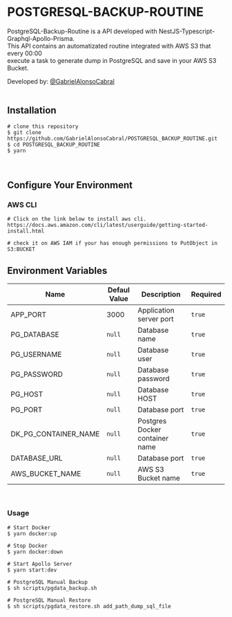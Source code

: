 # POSTGRESQL-BACKUP-ROUTINE
  PostgreSQL-Backup-Routine is a API developed with NestJS-Typescript-Graphql-Apollo-Prisma. <br/>
  This API contains an automatizated routine integrated with AWS S3 that every 00:00 <br/>
  execute a task to generate dump in PostgreSQL and save in your AWS S3 Bucket.  


  Developed by: <a href="https://www.github.com/gabrielAlonsoCabral">@GabrielAlonsoCabral</a>  
  <br/>

## Installation

```
# clone this repository
$ git clone https://github.com/GabrielAlonsoCabral/POSTGRESQL_BACKUP_ROUTINE.git
$ cd POSTGRESQL_BACKUP_ROUTINE
$ yarn
```

<br/>

## Configure Your Environment

### AWS CLI
```
# Click on the link below to install aws cli.
https://docs.aws.amazon.com/cli/latest/userguide/getting-started-install.html

# check it on AWS IAM if your has enough permissions to PutObject in S3:BUCKET
```

## Environment Variables

  <table>
    <thead>
      <tr>
        <th>Name</th>
        <th>Defaul Value</th>
        <th>Description</th>
        <th>Required</th>        
      </tr>
    </thead>
    <tbody>
        <tr>
            <td>APP_PORT</td>
            <td>3000</td>
            <td>Application server port</td>
            <td><code>true</code></td>        
        </tr>
        <tr>
            <td>PG_DATABASE</td>
            <td><code>null</code></td>
            <td>Database name</td>        
            <td><code>true</code></td>    
        </tr>
        <tr>
            <td>PG_USERNAME</td>
            <td><code>null</code></td>
            <td>Database user</td>        
            <td><code>true</code></td>    
        </tr>
        <tr>
            <td>PG_PASSWORD</td>
            <td><code>null</code></td>
            <td>Database password</td>        
            <td><code>true</code></td>    
        </tr>
        <tr>
            <td>PG_HOST</td>
            <td><code>null</code></td>
            <td>Database HOST</td>        
            <td><code>true</code></td>    
        </tr>
        <tr>
            <td>PG_PORT</td>
            <td><code>null</code></td>
            <td>Database port</td>        
            <td><code>true</code></td>    
        </tr>
        <tr>
            <td>DK_PG_CONTAINER_NAME</td>
            <td><code>null</code></td>
            <td>Postgres Docker container name</td>        
            <td><code>true</code></td>    
        </tr>
        <tr>
            <td>DATABASE_URL</td>
            <td><code>null</code></td>
            <td>Database port</td>        
            <td><code>true</code></td>    
        </tr>
        <tr>
            <td>AWS_BUCKET_NAME</td>
            <td><code>null</code></td>
            <td>AWS S3 Bucket name</td>        
            <td><code>true</code></td>    
        </tr>
    </tbody>
  </table>

<br/>

### Usage
```
# Start Docker
$ yarn docker:up

# Stop Docker
$ yarn docker:down

# Start Apollo Server
$ yarn start:dev

# PostgreSQL Manual Backup
$ sh scripts/pgdata_backup.sh

# PostgreSQL Manual Restore
$ sh scripts/pgdata_restore.sh add_path_dump_sql_file
```
